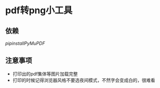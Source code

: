 # pdf转png小工具

## 依赖

$pip install PyMuPDF$

## 注意事项

- 打印出的pdf集体等图片加载完整
- 打印的时候记得浏览器风格不要选夜间模式，不然字会变成白的，很难看